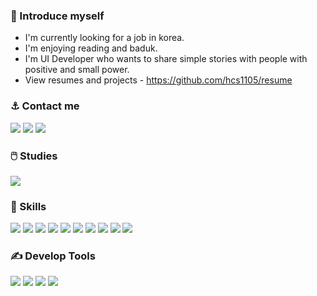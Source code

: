 ### 👋 Introduce myself
+ I'm currently looking for a job in korea.
+ I'm enjoying reading and baduk.
+ I'm UI Developer who wants to share simple stories with people with positive and small power.
+ View resumes and projects - https://github.com/hcs1105/resume

### ⚓ Contact me
<p>
  <a href="mailto:hcs1105@gmail.com" target="_blank"><img src="https://img.shields.io/badge/hcs1105@gmail.com-ea4335?style=flat-round&logo=Gmail&logoColor=fff"></a>
  <a href="https://www.linkedin.com/in/hcs1105" target="_blank"><img src="https://img.shields.io/badge/hcs1105-0a66C2?style=flat-round&logo=Linkedin&logoColor=fff"></a>
  <a href="https://www.facebook.com/changsu.han.18" target="_blank"><img src="https://img.shields.io/badge/hcs1105-00f?style=flat-round&logo=facebook&logoColor=fff"></a>
</p>

### 🖱️ Studies
<a href="https://codepen.io/hcs1105/collections/" target="_blank"><img src="https://img.shields.io/badge/https://codepen.io/hcs1105/collections-000?style=flat-round&logo=codepen&logoColor=fff"></a>

### 💪 Skills
<p>
  <img src="https://img.shields.io/badge/HTML5-3ddc84?style=flat-round&logo=html5&logoColor=fff">
  <img src="https://img.shields.io/badge/CSS3-000?style=flat-round&logo=css3&logoColor=fff">
  <img src="https://img.shields.io/badge/SASS(SCSS)-ff69b4?style=flat-round&logo=sass&logoColor=fff">
  <img src="https://img.shields.io/badge/Less-2b4c80?style=flat-round&logo=less&logoColor=fff">
  <img src="https://img.shields.io/badge/ECMAScript-ea4335?style=flat-round&logo=javascript&logoColor=fff">
  <img src="https://img.shields.io/badge/jQuery-000?style=flat-round&logo=jQuery&logoColor=fff">
  <img src="https://img.shields.io/badge/React-02569B?style=flat-round&logo=React&logoColor=fff">
  <img src="https://img.shields.io/badge/Node.js-393?style=flat-round&logo=Node.js&logoColor=fff">
  <img src="https://img.shields.io/badge/TypeScript-3178C6?style=flat-round&logo=TypeScript&logoColor=fff">
  <img src="https://img.shields.io/badge/PHP-393?style=flat-round&logo=php&logoColor=fff">
</p>

### ✍️ Develop Tools
<p>
  <img src="https://img.shields.io/badge/Git-000?style=flat-round&logo=Git&logoColor=fff">
  <img src="https://img.shields.io/badge/SourceTree-00f?style=flat-round&logo=sourcetree&logoColor=fff">
  <img src="https://img.shields.io/badge/Visual Studio Code-f05032?style=flat-round&logo=visualstudiocode&logoColor=fff">
  <img src="https://img.shields.io/badge/Eclipse-00f?style=flat-round&logo=eclipse&logoColor=fff">
</p>

<!--
**hcs1105/hcs1105** is a ✨ _special_ ✨ repository because its `README.md` (this file) appears on your GitHub profile.

Here are some ideas to get you started:

- 🔭 I’m currently working on ...
- 🌱 I’m currently learning ...
- 👯 I’m looking to collaborate on ...
- 🤔 I’m looking for help with ...
- 💬 Ask me about ...
- 📫 How to reach me: ...
- 😄 Pronouns: ...
- ⚡ Fun fact: ...
-->
